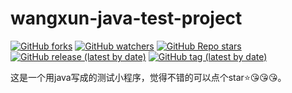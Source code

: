 # wangxun-java-test-project
[![GitHub forks](https://img.shields.io/github/forks/wangxunjava/wangxun-java-test-project?style=social)](https://github.com/wangxunjava/wangxun-java-test-project/network/members)
[![GitHub watchers](https://img.shields.io/github/watchers/wangxunjava/wangxun-java-test-project?style=social)](https://github.com/wangxunjava/wangxun-java-test-project/watchers)
[![GitHub Repo stars](https://img.shields.io/github/stars/wangxunjava/wangxun-java-test-project?style=social)](https://github.com/wangxunjava/wangxun-java-test-project/stargazers)
[![GitHub release (latest by date)](https://img.shields.io/github/v/release/wangxunjava/wangxun-java-test-project?display_name=tag)](https://github.com/wangxunjava/wangxun-java-test-project/releases)
[![GitHub tag (latest by date)](https://img.shields.io/github/v/tag/wangxunjava/wangxun-java-test-project)](https://github.com/wangxunjava/wangxun-java-test-project/tags)

这是一个用java写成的测试小程序，觉得不错的可以点个star:star::kissing_heart::kissing_heart::kissing_heart:。